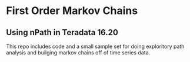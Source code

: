 # First Order Markov Chains
## Using nPath in Teradata 16.20

This repo includes code and a small sample set for doing exploritory path analysis and builging markov chains off of time series data.

